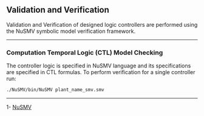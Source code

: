## Validation and Verification

Validation and Verification of designed logic controllers are performed using the NuSMV symbolic model verification framework.

------------------------------------------------------------
### Computation Temporal Logic (CTL) Model Checking
The controller logic is specified in NuSMV language and its specifications are specified in CTL formulas. To perform verification for a single controller run:
```bash
./NuSMV/bin/NuSMV plant_name_smv.smv
```

------------------------------------------------------------------------------------
1- [NuSMV](http://nusmv.fbk.eu)

